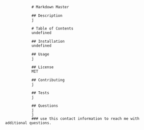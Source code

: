 
                # Markdown Master
                
                ## Description
                j

                # Table of Contents
                undefined
                
                ## Installation
                undefined
                
                ## Usage
                j

                ## License
                MIT
                
                ## Contributing
                j
                
                ## Tests
                j

                ## Questions
                j
                j
                ### use this contact information to reach me with additional questions. 
                        